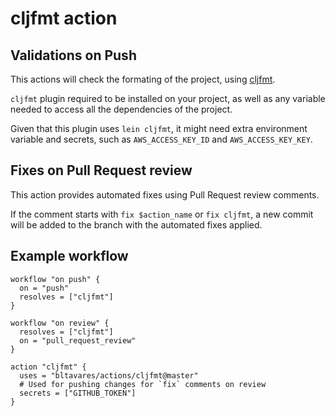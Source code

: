 # cljfmt action

## Validations on Push

This actions will check the formating of the project, using
[cljfmt](https://github.com/weavejester/cljfmt).

`cljfmt` plugin required to be installed on your project,
as well as any variable needed to access all the dependencies of the project.

Given that this plugin uses `lein cljfmt`, it might need extra environment
variable and secrets, such as `AWS_ACCESS_KEY_ID` and `AWS_ACCESS_KEY_KEY`.

## Fixes on Pull Request review

This action provides automated fixes using Pull Request review comments.

If the comment starts with `fix $action_name` or `fix cljfmt`, a new commit will
be added to the branch with the automated fixes applied.

## Example workflow

```hcl
workflow "on push" {
  on = "push"
  resolves = ["cljfmt"]
}

workflow "on review" {
  resolves = ["cljfmt"]
  on = "pull_request_review"
}

action "cljfmt" {
  uses = "bltavares/actions/cljfmt@master"
  # Used for pushing changes for `fix` comments on review
  secrets = ["GITHUB_TOKEN"]
}
```
